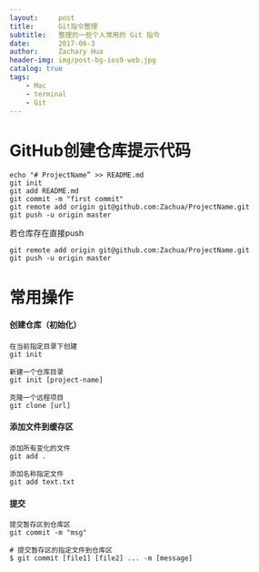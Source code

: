```yaml
---
layout:     post
title:      Git指令整理
subtitle:   整理的一些个人常用的 Git 指令
date:       2017-06-3
author:     Zachary Hua
header-img: img/post-bg-ios9-web.jpg
catalog: true
tags:
	- Mac
	- terminal
	- Git
---
```




# GitHub创建仓库提示代码

	echo "# ProjectName” >> README.md
	git init
	git add README.md
	git commit -m "first commit"
	git remote add origin git@github.com:Zachua/ProjectName.git
	git push -u origin master

若仓库存在直接push

	git remote add origin git@github.com:Zachua/ProjectName.git
	git push -u origin master


# 常用操作

#### 创建仓库（初始化）
	在当前指定目录下创建
	git init
	
	新建一个仓库目录
	git init [project-name]
	
	克隆一个远程项目
	git clone [url]
	
#### 添加文件到缓存区

	添加所有变化的文件
 	git add .

	添加名称指定文件
	git add text.txt
  
  #### 提交
	提交暂存区到仓库区
	git commit -m "msg"
	
	# 提交暂存区的指定文件到仓库区
	$ git commit [file1] [file2] ... -m [message]
